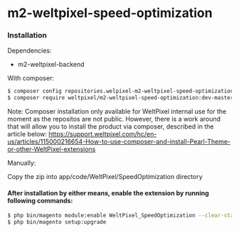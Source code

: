 # m2-weltpixel-speed-optimization

### Installation

Dependencies:

-   m2-weltpixel-backend

With composer:

```sh
$ composer config repositories.welpixel-m2-weltpixel-speed-optimization git git@github.com:rusdragos/m2-weltpixel-speed-optimization.git
$ composer require weltpixel/m2-weltpixel-speed-optimization:dev-master
```

Note: Composer installation only available for WeltPixel internal use for the moment as the repositos are not public. However, there is a work around that will allow you to install the product via composer, described in the article below: https://support.weltpixel.com/hc/en-us/articles/115000216654-How-to-use-composer-and-install-Pearl-Theme-or-other-WeltPixel-extensions

Manually:

Copy the zip into app/code/WeltPixel/SpeedOptimization directory

#### After installation by either means, enable the extension by running following commands:

```sh
$ php bin/magento module:enable WeltPixel_SpeedOptimization --clear-static-content
$ php bin/magento setup:upgrade
```
